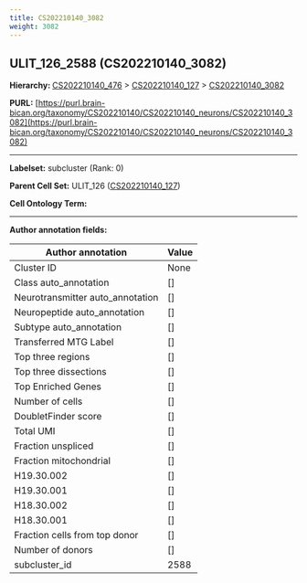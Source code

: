 ```yaml
---
title: CS202210140_3082
weight: 3082
---
```

## ULIT_126_2588 (CS202210140_3082)
<b>Hierarchy: </b>
[CS202210140_476](../CS202210140_476) >
[CS202210140_127](../CS202210140_127) >
[CS202210140_3082](../CS202210140_3082)

**PURL:** [https://purl.brain-bican.org/taxonomy/CS202210140/CS202210140_neurons/CS202210140_3082](https://purl.brain-bican.org/taxonomy/CS202210140/CS202210140_neurons/CS202210140_3082)

---


**Labelset:** subcluster (Rank: 0)

**Parent Cell Set:** ULIT_126 ([CS202210140_127](../CS202210140_127))



**Cell Ontology Term:** 

[MARKER GENES.]: #


---

[TRANSFERRED ANNOTATIONS.]: #


[AUTHOR ANNOTATION FIELDS.]: #


**Author annotation fields:**

| Author annotation | Value |
|-------------------|-------|
|Cluster ID|None|
|Class auto_annotation|[]|
|Neurotransmitter auto_annotation|[]|
|Neuropeptide auto_annotation|[]|
|Subtype auto_annotation|[]|
|Transferred MTG Label|[]|
|Top three regions|[]|
|Top three dissections|[]|
|Top Enriched Genes|[]|
|Number of cells|[]|
|DoubletFinder score|[]|
|Total UMI|[]|
|Fraction unspliced|[]|
|Fraction mitochondrial|[]|
|H19.30.002|[]|
|H19.30.001|[]|
|H18.30.002|[]|
|H18.30.001|[]|
|Fraction cells from top donor|[]|
|Number of donors|[]|
|subcluster_id|2588|
